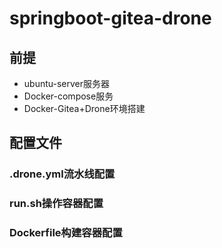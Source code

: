 # springboot-gitea-drone

## 前提
- ubuntu-server服务器
- Docker-compose服务
- Docker-Gitea+Drone环境搭建

## 配置文件
### .drone.yml流水线配置
### run.sh操作容器配置
### Dockerfile构建容器配置
